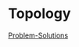 # Topology

[Problem-Solutions](Topology%20d5a4bdbe06bc4f3898687ff3e5378797/Problem-Solutions%206ca61c61174b4d13a2f818b16df32e4c.md)